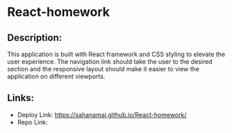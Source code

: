 # React-homework
## Description:
This application is built with React framework and CSS styling to elevate the user experience. The navigation link should take the user to the desired section and the responsive layout should make it easier to view the application on different viewports.

## Links:
- Deploy Link: https://sahanamai.github.io/React-homework/
- Repo Link: 
